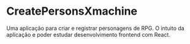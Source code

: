 # CreatePersonsXmachine
Uma aplicação para criar e registrar personagens de RPG. O intuito da aplicação e poder estudar desenvolvimento frontend com React.
